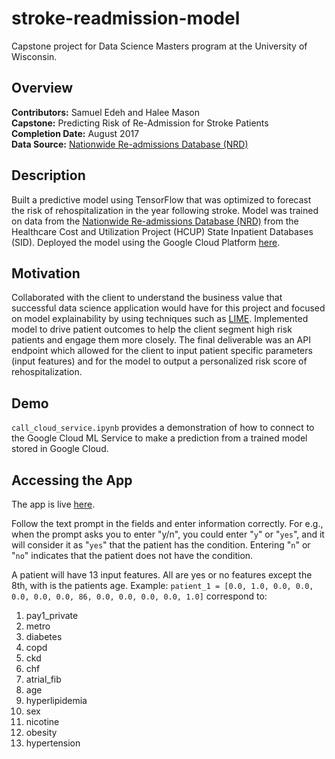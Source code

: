 # stroke-readmission-model
Capstone project for Data Science Masters program at the University of Wisconsin.  

## Overview
**Contributors:** Samuel Edeh and Halee Mason <br>
**Capstone:** Predicting Risk of Re-Admission for Stroke Patients <br>
**Completion Date:** August 2017 <br> 
**Data Source:** [Nationwide Re-admissions Database (NRD)](https://www.hcup-us.ahrq.gov/nrdoverview.jsp)

## Description
Built a predictive model using TensorFlow that was optimized to forecast the risk of rehospitalization in the year following stroke. Model was trained on data from the [Nationwide Re-admissions Database (NRD)](https://www.hcup-us.ahrq.gov/nrdoverview.jsp) from the Healthcare Cost and Utilization Project (HCUP) State Inpatient Databases (SID). Deployed the model using the Google Cloud Platform [here](https://capstoneproj.herokuapp.com/).

## Motivation
Collaborated with the client to understand the business value that successful data science application would have for this project and focused on model explainability by using techniques such as [LIME](https://github.com/marcotcr/lime). Implemented model to drive patient outcomes to help the client segment high risk patients and engage them more closely. The final deliverable was an API endpoint which allowed for the client to input patient specific parameters (input features) and for the model to output a personalized risk score of rehospitalization. 


## Demo
`call_cloud_service.ipynb` provides a demonstration of how to connect to the Google Cloud ML Service to make a prediction from a trained model stored in Google Cloud.

## Accessing the App
The app is live [here](https://capstoneproj.herokuapp.com/).

Follow the text prompt in the fields and enter information correctly. For e.g., when the prompt asks you to enter "y/n", you could enter "`y`" or "`yes`", and it will consider it as "`yes`" that the patient has the condition. Entering "`n`" or "`no`" indicates that the patient does not have the condition. 

A patient will have 13 input features. All are yes or no features except the 8th, with is the patients age. Example: `patient_1 = [0.0, 1.0, 0.0, 0.0, 0.0, 0.0, 0.0, 86, 0.0, 0.0, 0.0, 0.0, 1.0]` correspond to:

1. pay1_private
2. metro
3. diabetes
4. copd
5. ckd
6. chf
7. atrial_fib
8. age
9. hyperlipidemia
10. sex
11. nicotine
12. obesity
13. hypertension
